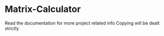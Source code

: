 # Matrix-Calculator
Read the documentation for more project related info
Copying will be dealt strictly
